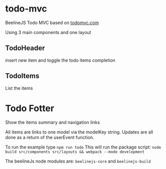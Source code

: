 # todo-mvc
BeelineJS Todo MVC based on [todomvc.com](https://todomvc.com)

Using 3 main components and one layout

## TodoHeader 
insert new item and toggle the todo items completion

## TodoItems
List the items

# Todo Fotter
Show the items summary and navigation links

All items are links to one model via the modelKey string.
Updates are all done as a return of the userEvent function.

To run the example type `npm run todo`
This will run the package script: `node build src/components src/layouts && webpack --mode development`

The beelineJs node modules are:
`beelinejs-core` and
`beelinejs-build`
